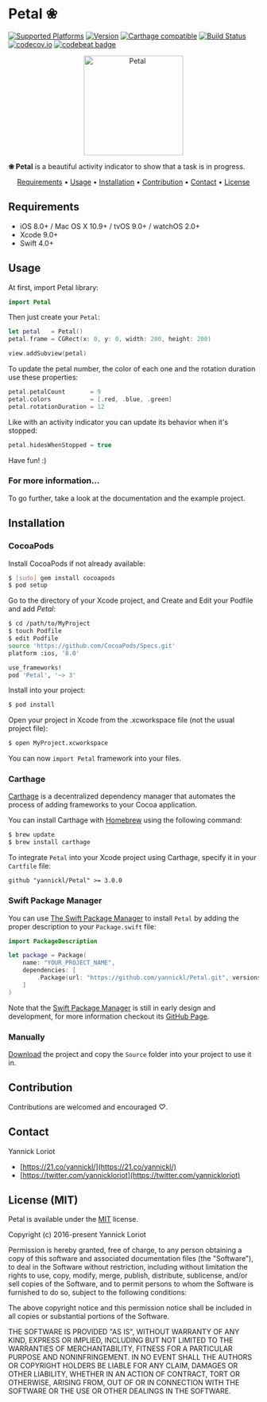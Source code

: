 # Petal ❀

[![Supported Platforms](https://cocoapod-badges.herokuapp.com/p/Petal/badge.svg)](http://cocoadocs.org/docsets/Petal/) [![Version](https://cocoapod-badges.herokuapp.com/v/Petal/badge.svg)](http://cocoadocs.org/docsets/Petal/) [![Carthage compatible](https://img.shields.io/badge/Carthage-compatible-4BC51D.svg?style=flat)](https://github.com/Carthage/Carthage) [![Build Status](https://travis-ci.org/yannickl/Petal.svg?branch=master)](https://travis-ci.org/yannickl/Petal) [![codecov.io](http://codecov.io/github/yannickl/Petal/coverage.svg?branch=master)](http://codecov.io/github/yannickl/Petal?branch=master) [![codebeat badge](https://codebeat.co/badges/8c8d04c7-60d0-4e5c-aee2-49abff3b9793)](https://codebeat.co/projects/github-com-yannickl-petal)

<p align="center">
  <img src="http://yannickloriot.com/resources/petal-anim.gif" alt="Petal" width="200"/>
</p>

**❀ Petal** is a beautiful activity indicator to show that a task is in progress.

<p align="center">
    <a href="#requirements">Requirements</a> • <a href="#usage">Usage</a> • <a href="#installation">Installation</a> • <a href="#contribution">Contribution</a> • <a href="#contact">Contact</a> • <a href="#license-mit">License</a>
</p>

## Requirements

- iOS 8.0+ / Mac OS X 10.9+ / tvOS 9.0+ / watchOS 2.0+
- Xcode 9.0+
- Swift 4.0+

## Usage

At first, import Petal library:

```swift
import Petal
```

Then just create your `Petal`:

```swift
let petal   = Petal()
petal.frame = CGRect(x: 0, y: 0, width: 200, height: 200)

view.addSubview(petal)
```

To update the petal number, the color of each one and the rotation duration use these properties:

```swift
petal.petalCount       = 9
petal.colors           = [.red, .blue, .green]
petal.rotationDuration = 12
```

Like with an activity indicator you can update its behavior when it's stopped:
```swift
petal.hidesWhenStopped = true
```

Have fun! :)

### For more information...

To go further, take a look at the documentation and the example project.

## Installation

### CocoaPods

Install CocoaPods if not already available:

``` bash
$ [sudo] gem install cocoapods
$ pod setup
```
Go to the directory of your Xcode project, and Create and Edit your Podfile and add _Petal_:

``` bash
$ cd /path/to/MyProject
$ touch Podfile
$ edit Podfile
source 'https://github.com/CocoaPods/Specs.git'
platform :ios, '8.0'

use_frameworks!
pod 'Petal', '~> 3'
```

Install into your project:

``` bash
$ pod install
```

Open your project in Xcode from the .xcworkspace file (not the usual project file):

``` bash
$ open MyProject.xcworkspace
```

You can now `import Petal` framework into your files.

### Carthage

[Carthage](https://github.com/Carthage/Carthage) is a decentralized dependency manager that automates the process of adding frameworks to your Cocoa application.

You can install Carthage with [Homebrew](http://brew.sh/) using the following command:

```bash
$ brew update
$ brew install carthage
```

To integrate `Petal` into your Xcode project using Carthage, specify it in your `Cartfile` file:

```ogdl
github "yannickl/Petal" >= 3.0.0
```

### Swift Package Manager
You can use [The Swift Package Manager](https://swift.org/package-manager) to install `Petal` by adding the proper description to your `Package.swift` file:
```swift
import PackageDescription

let package = Package(
    name: "YOUR_PROJECT_NAME",
    dependencies: [
        .Package(url: "https://github.com/yannickl/Petal.git", versions: 3 ..< Version.max)
    ]
)
```

Note that the [Swift Package Manager](https://swift.org/package-manager) is still in early design and development, for more information checkout its [GitHub Page](https://github.com/apple/swift-package-manager).

### Manually

[Download](https://github.com/YannickL/Petal/archive/master.zip) the project and copy the `Source` folder into your project to use it in.

## Contribution

Contributions are welcomed and encouraged *♡*.

## Contact

Yannick Loriot
 - [https://21.co/yannickl/](https://21.co/yannickl/)
 - [https://twitter.com/yannickloriot](https://twitter.com/yannickloriot)

## License (MIT)

Petal is available under the [MIT](https://github.com/yannickl/Petal/blob/master/LICENSE) license.

Copyright (c) 2016-present Yannick Loriot

Permission is hereby granted, free of charge, to any person obtaining a copy of
this software and associated documentation files (the "Software"), to deal in
the Software without restriction, including without limitation the rights to
use, copy, modify, merge, publish, distribute, sublicense, and/or sell copies of
the Software, and to permit persons to whom the Software is furnished to do so,
subject to the following conditions:

The above copyright notice and this permission notice shall be included in all
copies or substantial portions of the Software.

THE SOFTWARE IS PROVIDED "AS IS", WITHOUT WARRANTY OF ANY KIND, EXPRESS OR
IMPLIED, INCLUDING BUT NOT LIMITED TO THE WARRANTIES OF MERCHANTABILITY, FITNESS
FOR A PARTICULAR PURPOSE AND NONINFRINGEMENT. IN NO EVENT SHALL THE AUTHORS OR
COPYRIGHT HOLDERS BE LIABLE FOR ANY CLAIM, DAMAGES OR OTHER LIABILITY, WHETHER
IN AN ACTION OF CONTRACT, TORT OR OTHERWISE, ARISING FROM, OUT OF OR IN
CONNECTION WITH THE SOFTWARE OR THE USE OR OTHER DEALINGS IN THE SOFTWARE.

